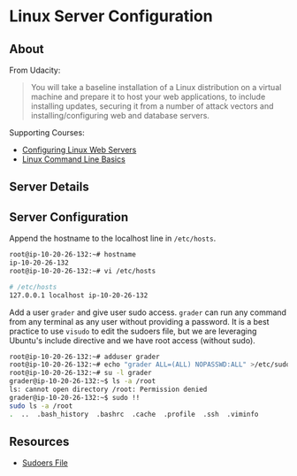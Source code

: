 Linux Server Configuration
==========================

About
-----

From Udacity:

> You will take a baseline installation of a Linux distribution on a virtual machine and prepare it to host your web applications, to include installing updates, securing it from a number of attack vectors and installing/configuring web and database servers.

Supporting Courses:

*  [Configuring Linux Web Servers](https://www.udacity.com/course/configuring-linux-web-servers--ud299)
*  [Linux Command Line Basics](https://www.udacity.com/course/linux-command-line-basics--ud595)

Server Details
--------------

Server Configuration
--------------------

Append the hostname to the localhost line in `/etc/hosts`.

```bash
root@ip-10-20-26-132:~# hostname
ip-10-20-26-132
root@ip-10-20-26-132:~# vi /etc/hosts
```

```bash
# /etc/hosts
127.0.0.1 localhost ip-10-20-26-132
```

Add a user `grader` and give user sudo access. `grader` can run any command from any terminal as any user without providing a password. It is a best practice to use `visudo` to edit the sudoers file, but we are leveraging Ubuntu's include directive and we have root access (without sudo).

```bash
root@ip-10-20-26-132:~# adduser grader
root@ip-10-20-26-132:~# echo "grader ALL=(ALL) NOPASSWD:ALL" >/etc/sudoers.d/grader
root@ip-10-20-26-132:~# su -l grader
grader@ip-10-20-26-132:~$ ls -a /root
ls: cannot open directory /root: Permission denied
grader@ip-10-20-26-132:~$ sudo !!
sudo ls -a /root
.  ..  .bash_history  .bashrc  .cache  .profile  .ssh  .viminfo
```

Resources
---------

* [Sudoers File](https://www.garron.me/en/linux/visudo-command-sudoers-file-sudo-default-editor.html)
